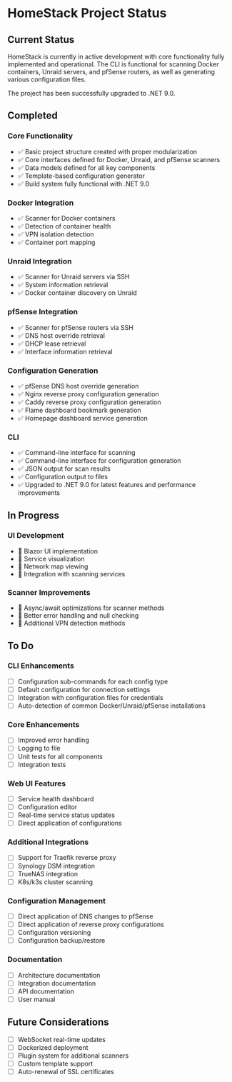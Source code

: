 # HomeStack Project Status

## Current Status

HomeStack is currently in active development with core functionality fully implemented and operational. The CLI is functional for scanning Docker containers, Unraid servers, and pfSense routers, as well as generating various configuration files.

The project has been successfully upgraded to .NET 9.0.

## Completed

### Core Functionality
- ✅ Basic project structure created with proper modularization 
- ✅ Core interfaces defined for Docker, Unraid, and pfSense scanners
- ✅ Data models defined for all key components
- ✅ Template-based configuration generator
- ✅ Build system fully functional with .NET 9.0

### Docker Integration
- ✅ Scanner for Docker containers
- ✅ Detection of container health
- ✅ VPN isolation detection
- ✅ Container port mapping

### Unraid Integration  
- ✅ Scanner for Unraid servers via SSH
- ✅ System information retrieval
- ✅ Docker container discovery on Unraid

### pfSense Integration
- ✅ Scanner for pfSense routers via SSH
- ✅ DNS host override retrieval
- ✅ DHCP lease retrieval
- ✅ Interface information retrieval

### Configuration Generation
- ✅ pfSense DNS host override generation 
- ✅ Nginx reverse proxy configuration generation
- ✅ Caddy reverse proxy configuration generation
- ✅ Flame dashboard bookmark generation
- ✅ Homepage dashboard service generation

### CLI
- ✅ Command-line interface for scanning
- ✅ Command-line interface for configuration generation
- ✅ JSON output for scan results
- ✅ Configuration output to files
- ✅ Upgraded to .NET 9.0 for latest features and performance improvements

## In Progress

### UI Development
- 🔄 Blazor UI implementation
- 🔄 Service visualization
- 🔄 Network map viewing
- 🔄 Integration with scanning services

### Scanner Improvements
- 🔄 Async/await optimizations for scanner methods
- 🔄 Better error handling and null checking
- 🔄 Additional VPN detection methods

## To Do

### CLI Enhancements
- [ ] Configuration sub-commands for each config type
- [ ] Default configuration for connection settings
- [ ] Integration with configuration files for credentials
- [ ] Auto-detection of common Docker/Unraid/pfSense installations

### Core Enhancements
- [ ] Improved error handling
- [ ] Logging to file
- [ ] Unit tests for all components
- [ ] Integration tests

### Web UI Features
- [ ] Service health dashboard
- [ ] Configuration editor
- [ ] Real-time service status updates
- [ ] Direct application of configurations

### Additional Integrations
- [ ] Support for Traefik reverse proxy
- [ ] Synology DSM integration
- [ ] TrueNAS integration
- [ ] K8s/k3s cluster scanning

### Configuration Management
- [ ] Direct application of DNS changes to pfSense
- [ ] Direct application of reverse proxy configurations
- [ ] Configuration versioning
- [ ] Configuration backup/restore

### Documentation
- [ ] Architecture documentation
- [ ] Integration documentation
- [ ] API documentation
- [ ] User manual

## Future Considerations

- [ ] WebSocket real-time updates
- [ ] Dockerized deployment
- [ ] Plugin system for additional scanners
- [ ] Custom template support
- [ ] Auto-renewal of SSL certificates
